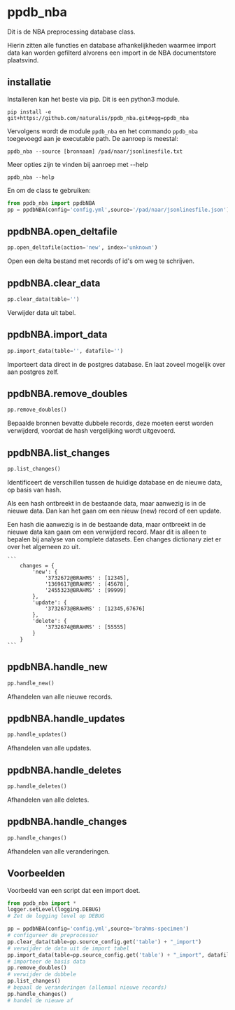 <h1 id="ppdb_nba">ppdb_nba</h1>

Dit is de NBA preprocessing database class.

Hierin zitten alle functies en database afhankelijkheden waarmee import data
kan worden gefilterd alvorens een import in de NBA documentstore plaatsvind.

## installatie

Installeren kan het beste via pip. Dit is een python3 module.

`pip install -e git+https://github.com/naturalis/ppdb_nba.git#egg=ppdb_nba`

Vervolgens wordt de module `ppdb_nba` en het commando `ppdb_nba` toegevoegd
aan je executable path. De aanroep is meestal:

```
ppdb_nba --source [bronnaam] /pad/naar/jsonlinesfile.txt
```

Meer opties zijn te vinden bij aanroep met --help

```
ppdb_nba --help
```

En om de class te gebruiken:

```python
from ppdb_nba import ppdbNBA
pp = ppdbNBA(config='config.yml',source='/pad/naar/jsonlinesfile.json')
```

<h2 id="ppdb_nba.ppdb_nba.open_deltafile">ppdbNBA.open_deltafile</h2>

```python
pp.open_deltafile(action='new', index='unknown')
```

Open een delta bestand met records of id's om weg te schrijven.

<h2 id="ppdb_nba.ppdb_nba.clear_data">ppdbNBA.clear_data</h2>

```python
pp.clear_data(table='')
```
Verwijder data uit tabel.
<h2 id="ppdb_nba.ppdb_nba.import_data">ppdbNBA.import_data</h2>

```python
pp.import_data(table='', datafile='')
```

Importeert data direct in de postgres database. En laat zoveel mogelijk over aan postgres zelf.

<h2 id="ppdb_nba.ppdb_nba.remove_doubles">ppdbNBA.remove_doubles</h2>

```python
pp.remove_doubles()
```
Bepaalde bronnen bevatte dubbele records, deze moeten eerst worden verwijderd, voordat de hash vergelijking wordt uitgevoerd.
<h2 id="ppdb_nba.ppdb_nba.list_changes">ppdbNBA.list_changes</h2>

```python
pp.list_changes()
```

Identificeert de verschillen tussen de huidige database en de nieuwe data, op basis van hash.

Als een hash ontbreekt in de bestaande data, maar aanwezig is in de nieuwe data. Dan kan het gaan
om een nieuw (new) record of een update.

Een hash die aanwezig is in de bestaande data, maar ontbreekt in de nieuwe data kan gaan om een
verwijderd record. Maar dit is alleen te bepalen bij analyse van complete datasets. Een changes
dictionary ziet er over het algemeen zo uit.

    ```
        changes = {
            'new': {
                '3732672@BRAHMS' : [12345],
                '1369617@BRAHMS' : [45678],
                '2455323@BRAHMS' : [99999]
            },
            'update': {
                '3732673@BRAHMS' : [12345,67676]
            },
            'delete': {
                '3732674@BRAHMS' : [55555]
            }
        }
    ```


<h2 id="ppdb_nba.ppdb_nba.handle_new">ppdbNBA.handle_new</h2>

```python
pp.handle_new()
```

Afhandelen van alle nieuwe records.


<h2 id="ppdb_nba.ppdb_nba.handle_updates">ppdbNBA.handle_updates</h2>

```python
pp.handle_updates()
```

Afhandelen van alle updates.

<h2 id="ppdb_nba.ppdb_nba.handle_deletes">ppdbNBA.handle_deletes</h2>

```python
pp.handle_deletes()
```

Afhandelen van alle deletes.

<h2 id="ppdb_nba.ppdb_nba.handle_changes">ppdbNBA.handle_changes</h2>

```python
pp.handle_changes()
```

Afhandelen van alle veranderingen.


## Voorbeelden

Voorbeeld van een script dat een import doet.

```python
from ppdb_nba import *
logger.setLevel(logging.DEBUG)
# Zet de logging level op DEBUG

pp = ppdbNBA(config='config.yml',source='brahms-specimen')
# configureer de preprocessor
pp.clear_data(table=pp.source_config.get('table') + "_import")
# verwijder de data uit de import tabel
pp.import_data(table=pp.source_config.get('table') + "_import", datafile='/data/brahms-specimen/1-base.json')
# importeer de basis data
pp.remove_doubles()
# verwijder de dubbele
pp.list_changes()
# bepaal de veranderingen (allemaal nieuwe records)
pp.handle_changes()
# handel de nieuwe af
```

